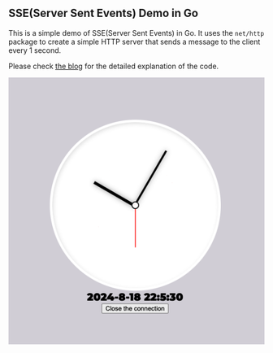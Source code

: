 ## SSE(Server Sent Events) Demo in Go

This is a simple demo of SSE(Server Sent Events) in Go. It uses the `net/http` package to create a simple HTTP server that sends a message to the client every 1 second.

Please check [the blog](https://velog.io/@rookiecj/Server-Sent-EventSSE) for the detailed explanation of the code.

![sample web page](./static/go-sse-time.png)

